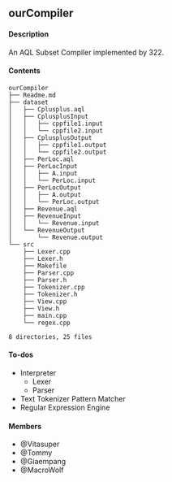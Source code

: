 ## ourCompiler

#### Description
An AQL Subset Compiler implemented by 322.

#### Contents

```
ourCompiler
├── Readme.md
├── dataset
│   ├── Cplusplus.aql
│   ├── CplusplusInput
│   │   ├── cppfile1.input
│   │   └── cppfile2.input
│   ├── CplusplusOutput
│   │   ├── cppfile1.output
│   │   └── cppfile2.output
│   ├── PerLoc.aql
│   ├── PerLocInput
│   │   ├── A.input
│   │   └── PerLoc.input
│   ├── PerLocOutput
│   │   ├── A.output
│   │   └── PerLoc.output
│   ├── Revenue.aql
│   ├── RevenueInput
│   │   └── Revenue.input
│   └── RevenueOutput
│       └── Revenue.output
└── src
    ├── Lexer.cpp
    ├── Lexer.h
    ├── Makefile
    ├── Parser.cpp
    ├── Parser.h
    ├── Tokenizer.cpp
    ├── Tokenizer.h
    ├── View.cpp
    ├── View.h
    ├── main.cpp
    └── regex.cpp

8 directories, 25 files
```

#### To-dos
* Interpreter
    * Lexer
    * Parser
* Text Tokenizer Pattern Matcher
* Regular Expression Engine

#### Members
* @Vitasuper
* @Tommy
* @Giaempang
* @MacroWolf



